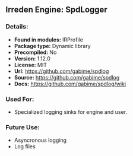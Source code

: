 ## Irreden Engine: SpdLogger

### Details:
-   **Found in modules:** IRProfile
-   **Package type:** Dynamic library
-   **Precompiled:** No
-   **Version:** 1.12.0
-   **License:** MIT
-   **Url:** https://github.com/gabime/spdlog
-   **Source:** https://github.com/gabime/spdlog
-   **Docs:**  https://github.com/gabime/spdlog/wiki

### Used For:
-   Specialized logging sinks for engine and user.

### Future Use:
-   Asyncronous logging
-   Log files

